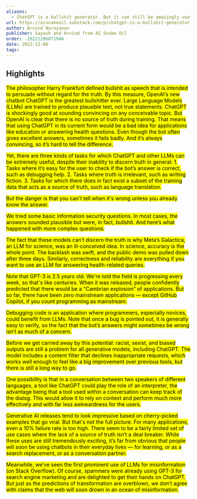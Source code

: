 ```yaml
---
aliases:
  - ChatGPT is a bullshit generator. But it can still be amazingly useful
url: https://aisnakeoil.substack.com/p/chatgpt-is-a-bullshit-generator-but
author: Arvind Narayanan
publisher: Sayash and Arvind from AI Snake Oil
order: -20221206071946
date: 2022-12-06
tags:
---
```


## Highlights
<mark>The philosopher Harry Frankfurt defined bullshit as speech that is intended to persuade without regard for the truth. By this measure, OpenAI’s new chatbot ChatGPT is the greatest bullshitter ever. Large Language Models (LLMs) are trained to produce plausible text, not true statements. ChatGPT is shockingly good at sounding convincing on any conceivable topic. But OpenAI is clear that there is no source of truth during training. That means that using ChatGPT in its current form would be a bad idea for applications like education or answering health questions. Even though the bot often gives excellent answers, sometimes it fails badly. And it’s always convincing, so it’s hard to tell the difference.</mark>

<mark>Yet, there are three kinds of tasks for which ChatGPT and other LLMs can be extremely useful, despite their inability to discern truth in general: 1. Tasks where it’s easy for the user to check if the bot’s answer is correct, such as debugging help. 2. Tasks where truth is irrelevant, such as writing fiction. 3. Tasks for which there does in fact exist a subset of the training data that acts as a source of truth, such as language translation.</mark>

<mark>But the danger is that you can't tell when it's wrong unless you already know the answer.</mark>

<mark>We tried some basic information security questions. In most cases, the answers sounded plausible but were, in fact, bullshit. And here’s what happened with more complex questions:</mark>

<mark>The fact that these models can’t discern the truth is why Meta’s Galactica, an LLM for science, was an ill-conceived idea. In science, accuracy is the whole point. The backlash was swift, and the public demo was pulled down after three days. Similarly, correctness and reliability are everything if you want to use an LLM for answering health-related queries.</mark>

<mark>Note that GPT-3 is 2.5 years old. We're told the field is progressing every week, so that's like centuries. When it was released, people confidently predicted that there would be a “Cambrian explosion” of applications. But so far, there have been zero mainstream applications — except GitHub Copilot, if you count programming as mainstream.</mark>

<mark>Debugging code is an application where programmers, especially novices, could benefit from LLMs. Note that once a bug is pointed out, it is generally easy to verify, so the fact that the bot’s answers might sometimes be wrong isn’t as much of a concern.</mark>

<mark>Before we get carried away by this potential: racist, sexist, and biased outputs are still a problem for all generative models, including ChatGPT. The model includes a content filter that declines inappropriate requests, which works well enough to feel like a big improvement over previous tools, but there is still a long way to go.</mark>

<mark>One possibility is that in a conversation between two speakers of different languages, a tool like ChatGPT could play the role of an interpreter, the advantage being that a tool used within a conversation can keep track of the dialog. This would allow it to rely on context and perform much more effectively and with far less awkwardness for the users.</mark>

<mark>Generative AI releases tend to look impressive based on cherry-picked examples that go viral. But that's not the full picture. For many applications, even a 10% failure rate is too high. There seem to be a fairly limited set of use cases where the lack of a source of truth isn’t a deal breaker. While these uses are still tremendously exciting, it’s far from obvious that people will soon be using chatbots in their everyday lives — for learning, or as a search replacement, or as a conversation partner.</mark>

<mark>Meanwhile, we’ve seen the first prominent use of LLMs for misinformation (on Stack Overflow). Of course, spammers were already using GPT-3 for search engine marketing and are delighted to get their hands on ChatGPT. But just as the predictions of transformation are overblown, we don’t agree with claims that the web will soon drown in an ocean of misinformation.</mark>

